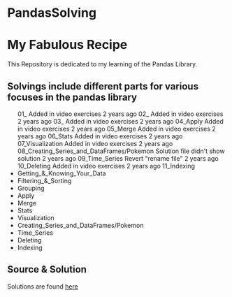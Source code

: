 # PandasSolving
<!-- 

Copy this code into a text editor with Markdown preview,
OR, you can use Dillinger (https://dillinger.io).

Rewrite this HTML as Markdown.
Take note of:
- How much less code you are writing.
- How readable Markdown vs. HTML is.

Once you're done, go ahead and submit.
You don't need to paste the code back in here.

-->

<h1>My Fabulous Recipe</h1>

<p>This Repository is dedicated to my learning of the Pandas Library.</p>

<h2>Solvings include different parts for various focuses in the pandas library</h2>

<ul>
    01_
Added in video exercises
2 years ago
02_
Added in video exercises
2 years ago
03_
Added in video exercises
2 years ago
04_Apply
Added in video exercises
2 years ago
05_Merge
Added in video exercises
2 years ago
06_Stats
Added in video exercises
2 years ago
07_Visualization
Added in video exercises
2 years ago
08_Creating_Series_and_DataFrames/Pokemon
Solution file didn't show solution
2 years ago
09_Time_Series
Revert "rename file"
2 years ago
10_Deleting
Added in video exercises
2 years ago
11_Indexing
    <li>Getting_&_Knowing_Your_Data</li>
    <li>Filtering_&_Sorting</li>
    <li>Grouping</li>
    <li>Apply</li>
    <li>Merge</li>
    <li>Stats</li>
    <li>Visualization</li>
    <li>Creating_Series_and_DataFrames/Pokemon</li>
    <li>Time_Series</li>
    <li>Deleting</li>
    <li>Indexing</li>
</ul>

<h2>Source & Solution</h2>

<p>Solutions are found <a href="https://github.com/guipsamora/pandas_exercises">here</a></p>

</body>
